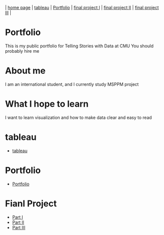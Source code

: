 
| [home page](https://litongwang666.github.io/Nice-data/) | [tableau](/portfolio-main/data.md) | [Portfolio](/portfolio-main/README.md) | [final project I](/final-main/README1.md) | [final project II](/final-main/README2.md) | [final project III](/final-main/README3.md) |

# Portfolio
This is my  public portfolio for Telling Stories with Data at CMU
You should probably hire me
# About me
I am an international student, and I currently study MSPPM project 
# What I hope to learn
I want to learn visualization and how to make data clear and easy to read
# tableau
* [tableau](/portfolio-main/data.md)

# Portfolio
* [Portfolio](/portfolio-main/README.md)

# Fianl Project
* [Part I](/final-main/README1.md)
* [Part II](/final-main/README2.md)
* [Part III](/final-main/README3.md)